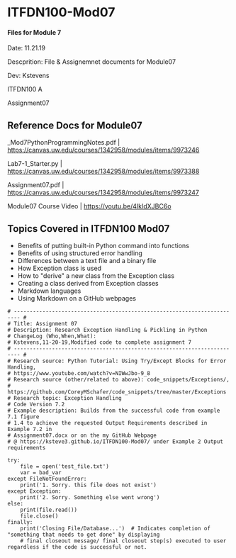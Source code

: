 # ITFDN100-Mod07
 #### Files for Module 7

 Date: 11.21.19
 
 Descprition: File & Assignemnet documents for Module07
 
 Dev: Kstevens
 
 ITFDN100 A
 
 Assignment07
 
## Reference Docs for Module07
 
 _Mod7PythonProgrammingNotes.pdf | https://canvas.uw.edu/courses/1342958/modules/items/9973246
 
 Lab7-1_Starter.py | https://canvas.uw.edu/courses/1342958/modules/items/9973388
 
 Assignment07.pdf | https://canvas.uw.edu/courses/1342958/modules/items/9973247
 
 Module07 Course Video  | https://youtu.be/4IkIdXJBC6o
 


## Topics Covered in ITFDN100 Mod07

- Benefits of putting built-in Python command into functions
- Benefits of using structured error handling
- Differences between a text file and a binary file
- How Exception class is used
- How to "derive" a new class from the Exception class
- Creating a class derived from Exception classes
- Markdown languages
- Using Markdown on a GitHub webpages

```
# ------------------------------------------------------------------------ #
# Title: Assignment 07
# Description: Research Exception Handling & Pickling in Python
# ChangeLog (Who,When,What):
# Kstevens,11-20-19,Modified code to complete assignment 7
# ------------------------------------------------------------------------ #
# Research source: Python Tutorial: Using Try/Except Blocks for Error Handling,
# https://www.youtube.com/watch?v=NIWwJbo-9_8
# Research source (other/related to above): code_snippets/Exceptions/,
# https://github.com/CoreyMSchafer/code_snippets/tree/master/Exceptions
# Research topic: Exception Handling
# Code Version 7.2
# Example description: Builds from the successful code from example 7.1 figure
# 1.4 to achieve the requested Output Requirements described in Example 7.2 in
# Assignment07.docx or on the my GitHub Webpage
# @ https://ksteve3.github.io/ITFDN100-Mod07/ under Example 2 Output requirements

try:
    file = open('test_file.txt')
    var = bad_var
except FileNotFoundError:
    print('1. Sorry. this file does not exist')
except Exception:
    print('2. Sorry. Something else went wrong')
else:
    print(file.read())
    file.close()
finally:
    print('Closing File/Database...')  # Indicates completion of "something that needs to get done" by displaying
    # final closeout message/ final closeout step(s) executed to user regardless if the code is successful or not.
```
